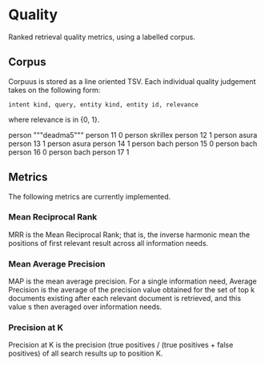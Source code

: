 # Quality

Ranked retrieval quality metrics, using a labelled corpus.

## Corpus

Corpuus is stored as a line oriented TSV. Each individual quality judgement
takes on the following form:

    intent kind, query, entity kind, entity id, relevance

where relevance is in {0, 1}.

  person	"""deadma5"""	person	11	0
  person	skrillex	person	12	1
  person	asura	person	13	1
  person	asura	person	14	1
  person	bach	person	15	0
  person	bach	person	16	0
  person	bach	person	17	1

## Metrics

The following metrics are currently implemented.

### Mean Reciprocal Rank

MRR is the Mean Reciprocal Rank; that is, the inverse harmonic mean the
positions of first relevant result across all information needs.

### Mean Average Precision

MAP is the mean average precision. For a single information need, Average
Precision is the average of the precision value obtained for the set of top
k documents existing after each relevant document is retrieved, and this value
s then averaged over information needs.

### Precision at K

Precision at K is the precision (true positives / (true positives + false
positives) of all search results up to position K.
